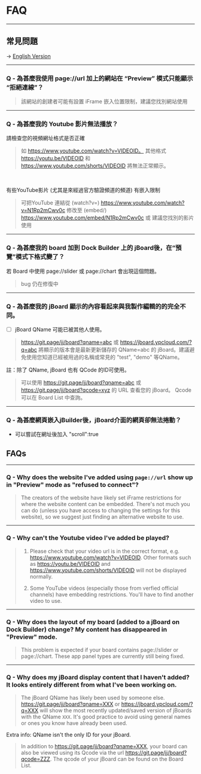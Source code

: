 # FAQ

---
## 常見問題

-> [English Version](#FAQs)

---

### Q - 為甚麼我使用 page://url 加上的網站在 “Preview” 模式只能顯示 “拒絕連線”？

> 該網站的創建者可能有設置 iFrame 嵌入位置限制，建議您找別網站使用

---

### Q - 為甚麼我的 Youtube 影片無法播放？
請檢查您的視頻網址格式是否正確
> 如 https://www.youtube.com/watch?v=VIDEOID。 
其他格式 https://youtu.be/VIDEOID 和 https://www.youtube.com/shorts/VIDEOID 
將無法正常顯示。

<br>

有些YouTube影片 (尤其是來經過官方驗證頻道的頻道) 有嵌入限制
> 可把YouTube 連結從 (watch?v=) https://www.youtube.com/watch?v=N1Rp2mCwv0c
> 修改至 (embed/) https://www.youtube.com/embed/N1Rp2mCwv0c
> 或 建議您找別的影片使用

---

### Q - 為甚麼我的 board 加到 Dock Builder 上的 jBoard後，在“預覽”模式下格式變了？
若 Board 中使用 page://slider 或 page://chart 會出現這個問題。
> bug 仍在修復中

---

### Q - 為甚麼我的 jBoard 顯示的內容看起來與我製作編輯的的完全不同。
- [ ] jBoard QName 可能已被其他人使用。 
> https://git.page/jj/board?qname=abc 或 https://jboard.ypcloud.com/?q=abc 將顯示的版本會是最新更新儲存的 QName=abc 的 jBoard。建議避免使用您知道已經被用過的名稱或常見的 "test", "demo" 等QName。

註：除了 QName, jBoard 也有 QCode 的ID可使用。 
> 可以使用 https://git.page/jj/board?qname=abc 或 https://git.page/jj/board?qcode=xyz 的 URL 查看您的 jBoard。 
> Qcode 可以在 Board List 中查詢。

---

### Q - 為甚麼網頁嵌入jBuilder後，jBoard介面的網頁卻無法捲動？
- 可以嘗試在網址後加入 "scroll":true

## FAQs

---

### Q - Why does the website I've added using `page://url` show up in "Preview" mode as "refused to connect"?
> The creators of the website have likely set iFrame restrictions for where the website content can be embedded. There's not much you can do (unless you have access to changing the settings for this website), so we suggest just finding an alternative website to use. 

---

### Q - Why can't the Youtube video I've added be played?
>  1. Please check that your video url is in the correct format, e.g. https://www.youtube.com/watch?v=VIDEOID. Other formats such as  https://youtu.be/VIDEOID and https://www.youtube.com/shorts/VIDEOID will not be displayed normally. 
>
>  2. Some YouTube videos (especially those from verfied official channels) have embedding restrictions. You'll have to find another video to use.

---

### Q - Why does the layout of my board (added to a jBoard on Dock Builder) change? My content has disappeared in "Preview" mode. 
>  This problem is expected if your board contains page://slider or page://chart. These app panel types are currently still being fixed.

---

### Q - Why does my jBoard display content that I haven't added? It looks entirely different from what I've been working on. 
>  The jBoard QName has likely been used by someone else. https://git.page/jj/board?qname=XXX or https://jboard.ypcloud.com/?q=XXX will show the most recently updated/saved version of jBoards with the QName `XXX`. It's good practice to avoid using general names or ones you know have already been used. 

Extra info: 
QName isn't the only ID for your jBoard. 
> In addition to https://git.page/jj/board?qname=XXX, your board can also be viewed using its Qcode via the url https://git.page/jj/board?qcode=ZZZ. 
> The qcode of your jBoard can be found on the Board List. 
